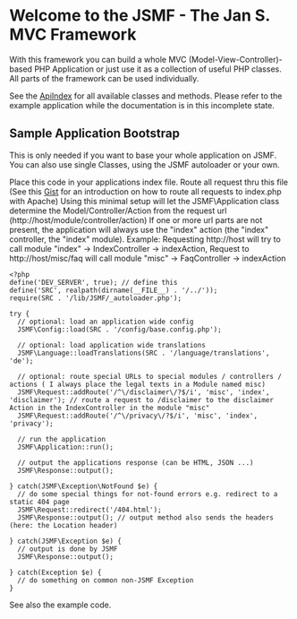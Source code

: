 # Welcome to the JSMF - The Jan S. MVC Framework

With this framework you can build a whole MVC (Model-View-Controller)-based PHP Application or just use it as a collection of useful PHP classes. All parts of the framework can be used individually.

See the [ApiIndex](docs/ApiIndex.md) for all available classes and methods.
Please refer to the example application while the documentation is in this incomplete state.

## Sample Application Bootstrap
This is only needed if you want to base your whole application on JSMF. You can also use single Classes, using the JSMF autoloader or your own.

Place this code in your applications index file. Route all request thru this file (See this [Gist](https://gist.github.com/RaVbaker/2254618) for an introduction on how to route all requests to index.php with Apache)
Using this minimal setup will let the JSMF\Application class determine the Model/Controller/Action from the request url (http://host/module/controller/action) If one or more url parts are not present, the application will always use the "index" action (the "index" controller, the "index" module). Example: Requesting http://host will try to call module "index" -> IndexController -> indexAction, Request to http://host/misc/faq will call module "misc" -> FaqController -> indexAction

	<?php
	define('DEV_SERVER', true); // define this 
	define('SRC', realpath(dirname(__FILE__) . '/../'));
	require(SRC . '/lib/JSMF/_autoloader.php');

	try {
	  // optional: load an application wide config
	  JSMF\Config::load(SRC . '/config/base.config.php');

	  // optional: load application wide translations
	  JSMF\Language::loadTranslations(SRC . '/language/translations', 'de');

	  // optional: route special URLs to special modules / controllers / actions ( I always place the legal texts in a Module named misc)
	  JSMF\Request::addRoute('/^\/disclaimer\/?$/i', 'misc', 'index', 'disclaimer'); // route a request to /disclaimer to the disclaimer Action in the IndexController in the module "misc"
	  JSMF\Request::addRoute('/^\/privacy\/?$/i', 'misc', 'index', 'privacy');

	  // run the application
	  JSMF\Application::run();

	  // output the applications response (can be HTML, JSON ...)
	  JSMF\Response::output();

	} catch(JSMF\Exception\NotFound $e) {
	  // do some special things for not-found errors e.g. redirect to a static 404 page
	  JSMF\Request::redirect('/404.html');
	  JSMF\Response::output(); // output method also sends the headers (here: the Location header)

	} catch(JSMF\Exception $e) {
	  // output is done by JSMF
	  JSMF\Response::output();

	} catch(Exception $e) {
	  // do something on common non-JSMF Exception
	}

See also the example code.




